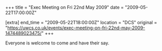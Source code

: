 +++
title = "Exec Meeting on Fri 22nd May 2009"
date = "2009-05-22T17:00:00Z"

[extra]
end_time = "2009-05-22T18:00:00Z"
location = "DCS"
original = "https://uwcs.co.uk/events/exec-meeting-on-fri-22nd-may-2009-1474489023475/"
+++

Everyone is welcome to come and have their say.

